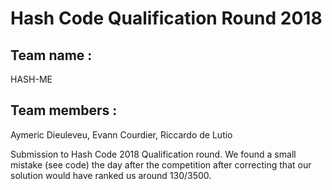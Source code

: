 # Hash Code Qualification Round 2018

## Team name :

HASH-ME

## Team members :

Aymeric Dieuleveu,
Evann Courdier,
Riccardo de Lutio 


Submission to Hash Code 2018 Qualification round. We found a small mistake (see code) the day after the competition after correcting that our solution would have ranked us around 130/3500.
